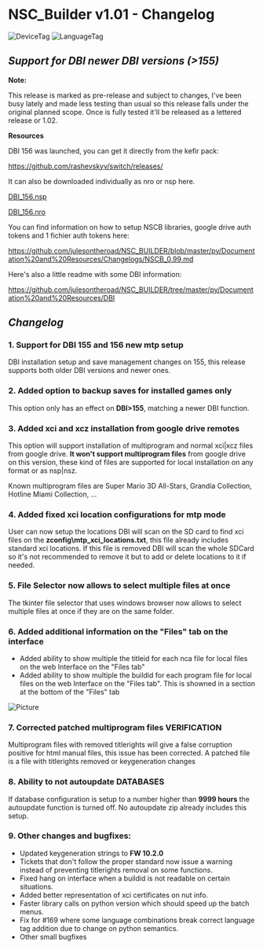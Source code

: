 # NSC_Builder v1.01 - Changelog

![DeviceTag](https://img.shields.io/badge/Device-SWITCH-e60012.svg)  ![LanguageTag](https://img.shields.io/badge/languages-python_batch_html5_javascript-blue.svg)

## *Support for DBI newer DBI versions (>155)*

**Note:**

This release is marked as pre-release and subject to changes, I've been busy lately and made less testing than usual so this release falls under the original planned scope. Once is fully tested it'll be released as a lettered release or 1.02.

**Resources**

DBI 156 was launched, you can get it directly from the kefir pack:

https://github.com/rashevskyv/switch/releases/

It can also be downloaded individually as nro or nsp here.

[DBI_156.nsp](https://github.com/julesontheroad/NSC_BUILDER/raw/master/py/Documentation%20and%20Resources/DBI/138/DBI_0591703820420000.nsp)

[DBI_156.nro](https://github.com/julesontheroad/NSC_BUILDER/raw/master/py/Documentation%20and%20Resources/DBI/138/DBI.nro)

You can find information on how to setup NSCB libraries, google drive auth tokens and 1 fichier auth tokens here:

https://github.com/julesontheroad/NSC_BUILDER/blob/master/py/Documentation%20and%20Resources/Changelogs/NSCB_0.99.md

Here's also a little readme with some DBI information:

https://github.com/julesontheroad/NSC_BUILDER/tree/master/py/Documentation%20and%20Resources/DBI

## *Changelog*

### 1. Support for DBI 155 and 156 new mtp setup

DBI installation setup and save management changes on 155, this release supports both older DBI versions and newer ones.

### 2. Added option to backup saves for installed games only

This option only has an effect on **DBI>155**, matching a newer DBI function.

### 3. Added xci and xcz installation from google drive remotes

This option will support installation of multiprogram and normal xci|xcz files from google drive. **It won't support multiprogram files** from google drive on this version, these kind of files are supported for local installation on any format or as nsp|nsz.

Known multiprogram files are Super Mario 3D All-Stars, Grandia Collection, Hotline Miami Collection, ...

### 4. Added fixed xci location configurations for mtp mode

User can now setup the locations DBI will scan on the SD card to find xci files on the **zconfig\mtp_xci_locations.txt**, this file already includes standard xci locations. If this file is removed DBI will scan the whole SDCard so it's not recommended to remove it but to add or delete locations to it if needed.

### 5. File Selector now allows to select multiple files at once

The tkinter file selector that uses windows browser now allows to select multiple files at once if they are on the same folder.

### 6. Added additional information on the "Files" tab on the interface

- Added ability to show multiple the titleid for each nca file for local files on the web Interface on the "Files tab"
- Added ability to show multiple the buildid for each program file for local files on the web Interface on the "Files tab". This is showned in a section at the bottom of the "Files" tab

![Picture](https://i.ibb.co/6WR2hnq/exefs.png)

### 7. Corrected patched multiprogram files VERIFICATION

Multiprogram files with removed titlerights will give a false corruption positive for html manual files, this issue has been corrected. A patched file is a file with titlerights removed or keygeneration changes

### 8. Ability to not autoupdate DATABASES

If database configuration is setup to a number higher than **9999 hours** the autoupdate function is turned off. No autoupdate zip already includes this setup.

### 9. Other changes and bugfixes:

- Updated keygeneration strings to **FW 10.2.0**
- Tickets that don't follow the proper standard now issue a warning instead of preventing titlerights removal on some functions.
- Fixed hang on interface when a buildid is not readable on certain situations.
- Added better representation of xci certificates on nut info.
- Faster library calls on python version which should speed up the batch menus.
- Fix for #169 where some language combinations break correct language tag addition due to change on python semantics.
- Other small bugfixes
